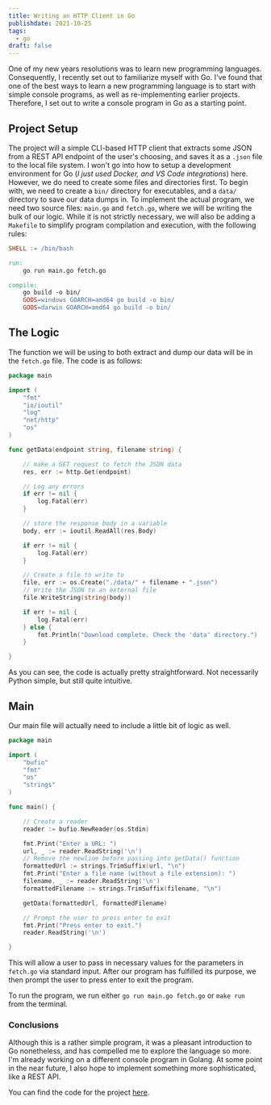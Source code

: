 ```yaml
---
title: Writing an HTTP Client in Go
publishdate: 2021-10-25
tags:
  - go
draft: false
---
```


One of my new years resolutions was to learn new programming languages. Consequently, I recently set out to familiarize myself with Go. I've found that one of the best ways to learn a new programming language is to start with simple console programs, as well as re-implementing earlier projects. Therefore, I set out to write a console program in Go as a starting point.

## Project Setup

The project will a simple CLI-based HTTP client that extracts some JSON from a REST API endpoint of the user's choosing, and saves it as a `.json` file to the local file system. I won't go into how to setup a development environment for Go (*I just used Docker, and VS Code integrations*) here. However, we do need to create some files and directories first. To begin with, we need to create a `bin/` directory for executables, and a `data/` directory to save our data dumps in. To implement the actual program, we need two source files: `main.go` and `fetch.go`, where we will be writing the bulk of our logic. While it is not strictly necessary, we will also be adding a `Makefile` to simplify program compilation and execution, with the following rules:

```makefile
SHELL := /bin/bash

run:
    go run main.go fetch.go

compile:
    go build -o bin/
    GOOS=windows GOARCH=amd64 go build -o bin/
    GOOS=darwin GOARCH=amd64 go build -o bin/ 
```

## The Logic

The function we will be using to both extract and dump our data will be in the `fetch.go` file. The code is as follows:

```go
package main

import (
    "fmt"
    "io/ioutil"
    "log"
    "net/http"
    "os"
)

func getData(endpoint string, filename string) {

    // make a GET request to fetch the JSON data
    res, err := http.Get(endpoint)

    // Log any errors
    if err != nil {
        log.Fatal(err)
    }

    // store the response body in a variable
    body, err := ioutil.ReadAll(res.Body)

    if err != nil {
        log.Fatal(err)
    }

    // Create a file to write to
    file, err := os.Create("./data/" + filename + ".json")
    // Write the JSON to an external file
    file.WriteString(string(body))

    if err != nil {
        log.Fatal(err)
    } else {
        fmt.Println("Download complete. Check the 'data' directory.")
    }

}
```

As you can see, the code is actually pretty straightforward. Not necessarily Python simple, but still quite intuitive.  

## Main

Our main file will actually need to include a little bit of logic as well. 

```go
package main

import (
    "bufio"
    "fmt"
    "os"
    "strings"
)

func main() {

    // Create a reader
    reader := bufio.NewReader(os.Stdin)

    fmt.Print("Enter a URL: ")
    url, _ := reader.ReadString('\n')
    // Remove the newline before passing into getData() function
    formattedUrl := strings.TrimSuffix(url, "\n")
    fmt.Print("Enter a file name (without a file extension): ")
    filename, _ := reader.ReadString('\n')
    formattedFilename := strings.TrimSuffix(filename, "\n")

    getData(formattedUrl, formattedFilename)

    // Prompt the user to press enter to exit
    fmt.Print("Press enter to exit.")
    reader.ReadString('\n')

}
```

This will allow a user to pass in necessary values for the parameters in `fetch.go` via standard input. After our program has fulfilled its purpose, we then prompt the user to press enter to exit the program.

To run the program, we run either `go run main.go fetch.go` or `make run` from the terminal.

### Conclusions

Although this is a rather simple program, it was a pleasant introduction to Go nonetheless, and has compelled me to explore the language so more. I'm already working on a different console program in Golang. At some point in the near future, I also hope to implement something more sophisticated, like a REST API.

You can find the code for the project [here](https://github.com/D-Bits/GoSys).